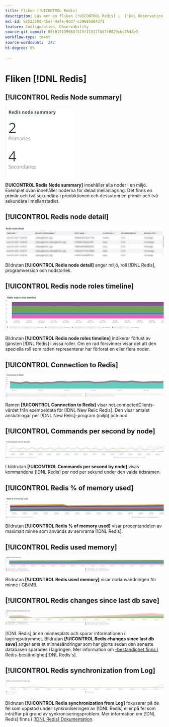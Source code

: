 ```yaml
---
title: Fliken [!UICONTROL Redis]
description: Läs mer om fliken [!UICONTROL Redis] i  [!DNL Observation for Adobe Commerce].
exl-id: 9c52350d-45a7-4afe-9dd7-c3968bd84d71
feature: Configuration, Observability
source-git-commit: 06f015139683f319f11317f8d7f0029cbd2548e3
workflow-type: tm+mt
source-wordcount: '242'
ht-degree: 0%

---
```


# Fliken [!DNL Redis]

## [!UICONTROL Redis Node summary]

![Redis Node summary](../../assets/tools/observation-for-adobe-commerce/redis-tab-1.jpg)

**[!UICONTROL Redis Node summary]** innehåller alla noder i en miljö. Exemplet ovan innehåller noderna för delad mellanlagring. Det finns en primär och två sekundära i produktionen och dessutom en primär och två sekundära i mellanstadiet.

## [!UICONTROL Redis node detail]

![Redis-noddetalj](../../assets/tools/observation-for-adobe-commerce/redis-tab-2.jpg)

Bildrutan **[!UICONTROL Redis node detail]** anger miljö, roll [!DNL Redis], programversion och nodstorlek.

## [!UICONTROL Redis node roles timeline]

![Redis node roles timeline](../../assets/tools/observation-for-adobe-commerce/redis-tab-3.jpg)

Bildrutan **[!UICONTROL Redis node roles timeline]** indikerar förlust av tjänsten [!DNL Redis] i vissa roller. Om en rad försvinner visar det att den speciella roll som raden representerar har förlorat en eller flera noder.

## [!UICONTROL Connection to Redis]

![Anslutning till Redis](../../assets/tools/observation-for-adobe-commerce/redis-tab-4.jpg)

Ramen **[!UICONTROL Connection to Redis]** visar net.connectedClients-värdet från exempeldata för [!DNL New Relic Redis]. Den visar antalet anslutningar per [!DNL New Relic]-program (miljö) och nod.

## [!UICONTROL Commands per second by node]

![Kommandon per sekund och nod](../../assets/tools/observation-for-adobe-commerce/redis-tab-5.jpg)

I bildrutan **[!UICONTROL Commands per second by node]** visas kommandona [!DNL Redis] per nod per sekund under den valda tidsramen.

## [!UICONTROL Redis % of memory used]

![Redis % av använt minne](../../assets/tools/observation-for-adobe-commerce/redis-tab-6.jpg)

Bildrutan **[!UICONTROL Redis % of memory used]** visar procentandelen av maximalt minne som används av servrarna [!DNL Redis].

## [!UICONTROL Redis used memory]

![Återanvänt minne](../../assets/tools/observation-for-adobe-commerce/redis-tab-7.jpg)

Bildrutan **[!UICONTROL Redis used memory]** visar nodanvändningen för minne i GB/MB.

## [!UICONTROL Redis changes since last db save]

![Gör om ändringar sedan den senaste databasen sparades](../../assets/tools/observation-for-adobe-commerce/redis-tab-8.jpg)

[!DNL Redis] är en minnesplats och sparar informationen i lagringsutrymmet. Bildrutan **[!UICONTROL Redis changes since last db save]** anger antalet minnesändringar som har gjorts sedan den senaste databasen sparades i lagringen. Mer information om [-beständighet finns i ](https://redis.io/docs/latest/operate/oss_and_stack/management/persistence/)Redis-beständighet[!DNL Redis's].

## [!UICONTROL Redis synchronization from Log]

![Synkronisera igen från logg](../../assets/tools/observation-for-adobe-commerce/redis-tab-9.jpg)

Bildrutan **[!UICONTROL Redis synchronization from Log]** fokuserar på de fel som uppstod under synkroniseringen av [!DNL Redis] eller på fel som inträffar på grund av synkroniseringsproblem. Mer information om [!DNL Redis] finns i [[!DNL Redis] Dokumentation](https://redis.io/docs/).
